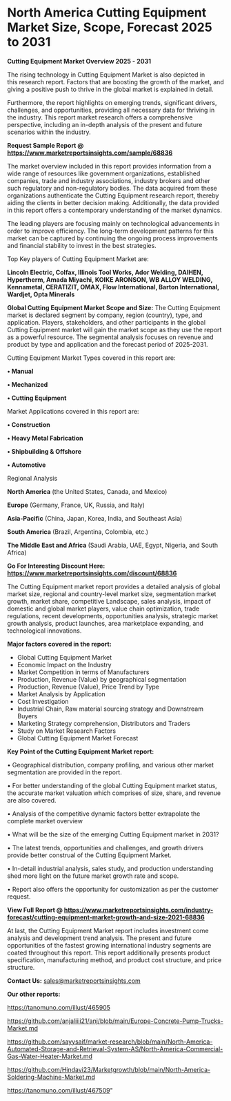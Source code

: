 # North America Cutting Equipment Market Size, Scope, Forecast 2025 to 2031

<Strong> Cutting Equipment Market Overview 2025 - 2031</strong>

The rising technology in Cutting Equipment Market is also depicted in this research report. Factors that are boosting the growth of the market, and giving a positive push to thrive in the global market is explained in detail.

Furthermore, the report highlights on emerging trends, significant drivers, challenges, and opportunities, providing all necessary data for thriving in the industry. This report market research offers a comprehensive perspective, including an in-depth analysis of the present and future scenarios within the industry.

<strong>Request Sample Report @ <a href=https://www.marketreportsinsights.com/sample/68836>https://www.marketreportsinsights.com/sample/68836</a></strong>

The market overview included in this report provides information from a wide range of resources like government organizations, established companies, trade and industry associations, industry brokers and other such regulatory and non-regulatory bodies. The data acquired from these organizations authenticate the Cutting Equipment research report, thereby aiding the clients in better decision making. Additionally, the data provided in this report offers a contemporary understanding of the market dynamics.

The leading players are focusing mainly on technological advancements in order to improve efficiency. The long-term development patterns for this market can be captured by continuing the ongoing process improvements and financial stability to invest in the best strategies.

Top Key players of Cutting Equipment Market are:

<strong>Lincoln Electric, Colfax, Illinois Tool Works, Ador Welding, DAIHEN, Hypertherm, Amada Miyachi, KOIKE ARONSON, WB ALLOY WELDING, Kennametal, CERATIZIT, OMAX, Flow International, Barton International, Wardjet, Opta Minerals</strong>

<strong><b>Global Cutting Equipment Market Scope and Size:</b></strong>
The Cutting Equipment market is declared segment by company, region (country), type, and application. Players, stakeholders, and other participants in the global Cutting Equipment market will gain the market scope as they use the report as a powerful resource. The segmental analysis focuses on revenue and product by type and application and the forecast period of 2025-2031.

Cutting Equipment Market Types covered in this report are:

<strong>• Manual

• Mechanized

• Cutting Equipment</strong>

Market Applications covered in this report are:

<strong>• Construction

• Heavy Metal Fabrication

• Shipbuilding & Offshore

• Automotive</strong> 

Regional Analysis

<strong>North America</strong> (the United States, Canada, and Mexico)

<strong>Europe</strong> (Germany, France, UK, Russia, and Italy)

<strong>Asia-Pacific</strong> (China, Japan, Korea, India, and Southeast Asia)

<strong>South America</strong> (Brazil, Argentina, Colombia, etc.)

<strong>The Middle East and Africa</strong> (Saudi Arabia, UAE, Egypt, Nigeria, and South Africa)

<strong>Go For Interesting Discount Here: <a href=https://www.marketreportsinsights.com/discount/68836>https://www.marketreportsinsights.com/discount/68836</a></strong>

The Cutting Equipment market report provides a detailed analysis of global market size, regional and country-level market size, segmentation market growth, market share, competitive Landscape, sales analysis, impact of domestic and global market players, value chain optimization, trade regulations, recent developments, opportunities analysis, strategic market growth analysis, product launches, area marketplace expanding, and technological innovations.

<strong><b>Major factors covered in the report:</b></strong>
<ul>
  <li>Global Cutting Equipment Market </li>
  <li>Economic Impact on the Industry</li>
  <li>Market Competition in terms of Manufacturers</li>
  <li>Production, Revenue (Value) by geographical segmentation</li>
  <li>Production, Revenue (Value), Price Trend by Type</li>
  <li>Market Analysis by Application</li>
  <li>Cost Investigation</li>
  <li>Industrial Chain, Raw material sourcing strategy and Downstream Buyers</li>
  <li>Marketing Strategy comprehension, Distributors and Traders</li>
  <li>Study on Market Research Factors</li>
  <li>Global Cutting Equipment Market Forecast</li>
</ul>

<strong><b>Key Point of the Cutting Equipment Market report:</b></strong>

• Geographical distribution, company profiling, and various other market segmentation are provided in the report.

• For better understanding of the global Cutting Equipment market status, the accurate market valuation which comprises of size, share, and revenue are also covered.

• Analysis of the competitive dynamic factors better extrapolate the complete market overview

• What will be the size of the emerging Cutting Equipment market in 2031?

• The latest trends, opportunities and challenges, and growth drivers provide better construal of the Cutting Equipment Market.

• In-detail industrial analysis, sales study, and production understanding shed more light on the future market growth rate and scope.

• Report also offers the opportunity for customization as per the customer request.

<strong><b>View Full Report @ <a href=https://www.marketreportsinsights.com/industry-forecast/cutting-equipment-market-growth-and-size-2021-68836>https://www.marketreportsinsights.com/industry-forecast/cutting-equipment-market-growth-and-size-2021-68836</a></b></strong>


At last, the Cutting Equipment Market report includes investment come analysis and development trend analysis. The present and future opportunities of the fastest growing international industry segments are coated throughout this report. This report additionally presents product specification, manufacturing method, and product cost structure, and price structure.

<strong>Contact Us:</strong>
sales@marketreportsinsights.com

<strong>Our other reports:</strong>

<a href=https://tanomuno.com/illust/465905>https://tanomuno.com/illust/465905</a>

<a href=https://github.com/anjaliiii21/anj/blob/main/Europe-Concrete-Pump-Trucks-Market.md>https://github.com/anjaliiii21/anj/blob/main/Europe-Concrete-Pump-Trucks-Market.md</a>

<a href=https://github.com/sayysaif/market-research/blob/main/North-America-Automated-Storage-and-Retrieval-System-AS/North-America-Commercial-Gas-Water-Heater-Market.md>https://github.com/sayysaif/market-research/blob/main/North-America-Automated-Storage-and-Retrieval-System-AS/North-America-Commercial-Gas-Water-Heater-Market.md</a>

<a href=https://github.com/Hindavi23/Marketgrowth/blob/main/North-America-Soldering-Machine-Market.md>https://github.com/Hindavi23/Marketgrowth/blob/main/North-America-Soldering-Machine-Market.md</a>

<a href=https://tanomuno.com/illust/467509>https://tanomuno.com/illust/467509</a>"
